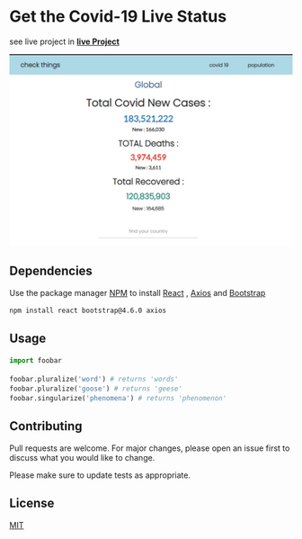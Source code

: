 # Get the Covid-19 Live Status 

see live project in  [**live Project**](https://lab1b.github.io/covid19-cases/)

![alt text](./public/picture.png)

## Dependencies

Use the package manager [NPM](https://www.npmjs.com/) to install [React](https://reactjs.org/) , [Axios](https://github.com/axios/axios) and [Bootstrap](https://getbootstrap.com/)



```bash
npm install react bootstrap@4.6.0 axios
```

## Usage

```python
import foobar

foobar.pluralize('word') # returns 'words'
foobar.pluralize('goose') # returns 'geese'
foobar.singularize('phenomena') # returns 'phenomenon'
```

## Contributing
Pull requests are welcome. For major changes, please open an issue first to discuss what you would like to change.

Please make sure to update tests as appropriate.

## License
[MIT](https://choosealicense.com/licenses/mit/)
